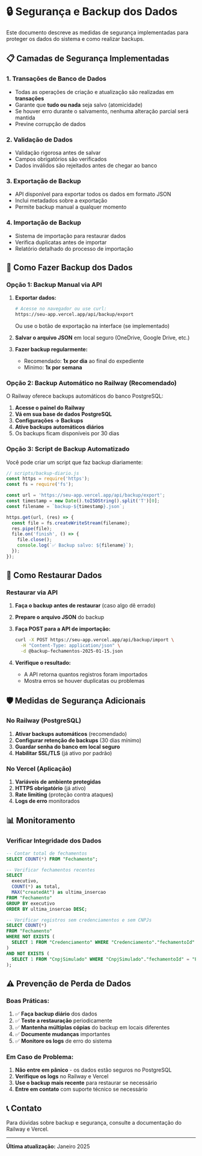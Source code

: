 # 🔒 Segurança e Backup dos Dados

Este documento descreve as medidas de segurança implementadas para proteger os dados do sistema e como realizar backups.

## 📋 Camadas de Segurança Implementadas

### 1. **Transações de Banco de Dados**
- Todas as operações de criação e atualização são realizadas em **transações**
- Garante que **tudo ou nada** seja salvo (atomicidade)
- Se houver erro durante o salvamento, nenhuma alteração parcial será mantida
- Previne corrupção de dados

### 2. **Validação de Dados**
- Validação rigorosa antes de salvar
- Campos obrigatórios são verificados
- Dados inválidos são rejeitados antes de chegar ao banco

### 3. **Exportação de Backup**
- API disponível para exportar todos os dados em formato JSON
- Inclui metadados sobre a exportação
- Permite backup manual a qualquer momento

### 4. **Importação de Backup**
- Sistema de importação para restaurar dados
- Verifica duplicatas antes de importar
- Relatório detalhado do processo de importação

## 🔄 Como Fazer Backup dos Dados

### Opção 1: Backup Manual via API

1. **Exportar dados:**
   ```bash
   # Acesse no navegador ou use curl:
   https://seu-app.vercel.app/api/backup/export
   ```
   
   Ou use o botão de exportação na interface (se implementado)

2. **Salvar o arquivo JSON** em local seguro (OneDrive, Google Drive, etc.)

3. **Fazer backup regularmente:**
   - Recomendado: **1x por dia** ao final do expediente
   - Mínimo: **1x por semana**

### Opção 2: Backup Automático no Railway (Recomendado)

O Railway oferece backups automáticos do banco PostgreSQL:

1. **Acesse o painel do Railway**
2. **Vá em sua base de dados PostgreSQL**
3. **Configurações → Backups**
4. **Ative backups automáticos diários**
5. Os backups ficam disponíveis por 30 dias

### Opção 3: Script de Backup Automatizado

Você pode criar um script que faz backup diariamente:

```javascript
// scripts/backup-diario.js
const https = require('https');
const fs = require('fs');

const url = 'https://seu-app.vercel.app/api/backup/export';
const timestamp = new Date().toISOString().split('T')[0];
const filename = `backup-${timestamp}.json`;

https.get(url, (res) => {
  const file = fs.createWriteStream(filename);
  res.pipe(file);
  file.on('finish', () => {
    file.close();
    console.log(`✅ Backup salvo: ${filename}`);
  });
});
```

## 🔧 Como Restaurar Dados

### Restaurar via API

1. **Faça o backup antes de restaurar** (caso algo dê errado)

2. **Prepare o arquivo JSON** do backup

3. **Faça POST para a API de importação:**
   ```bash
   curl -X POST https://seu-app.vercel.app/api/backup/import \
     -H "Content-Type: application/json" \
     -d @backup-fechamentos-2025-01-15.json
   ```

4. **Verifique o resultado:**
   - A API retorna quantos registros foram importados
   - Mostra erros se houver duplicatas ou problemas

## 🛡️ Medidas de Segurança Adicionais

### No Railway (PostgreSQL)

1. **Ativar backups automáticos** (recomendado)
2. **Configurar retenção de backups** (30 dias mínimo)
3. **Guardar senha do banco em local seguro**
4. **Habilitar SSL/TLS** (já ativo por padrão)

### No Vercel (Aplicação)

1. **Variáveis de ambiente protegidas**
2. **HTTPS obrigatório** (já ativo)
3. **Rate limiting** (proteção contra ataques)
4. **Logs de erro** monitorados

## 📊 Monitoramento

### Verificar Integridade dos Dados

```sql
-- Contar total de fechamentos
SELECT COUNT(*) FROM "Fechamento";

-- Verificar fechamentos recentes
SELECT 
  executivo, 
  COUNT(*) as total,
  MAX("createdAt") as ultima_insercao
FROM "Fechamento"
GROUP BY executivo
ORDER BY ultima_insercao DESC;

-- Verificar registros sem credenciamentos e sem CNPJs
SELECT COUNT(*) 
FROM "Fechamento" 
WHERE NOT EXISTS (
  SELECT 1 FROM "Credenciamento" WHERE "Credenciamento"."fechamentoId" = "Fechamento".id
) 
AND NOT EXISTS (
  SELECT 1 FROM "CnpjSimulado" WHERE "CnpjSimulado"."fechamentoId" = "Fechamento".id
);
```

## ⚠️ Prevenção de Perda de Dados

### Boas Práticas:

1. ✅ **Faça backup diário** dos dados
2. ✅ **Teste a restauração** periodicamente
3. ✅ **Mantenha múltiplas cópias** do backup em locais diferentes
4. ✅ **Documente mudanças** importantes
5. ✅ **Monitore os logs** de erro do sistema

### Em Caso de Problema:

1. **Não entre em pânico** - os dados estão seguros no PostgreSQL
2. **Verifique os logs** no Railway e Vercel
3. **Use o backup mais recente** para restaurar se necessário
4. **Entre em contato** com suporte técnico se necessário

## 📞 Contato

Para dúvidas sobre backup e segurança, consulte a documentação do Railway e Vercel.

---

**Última atualização:** Janeiro 2025

